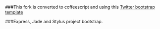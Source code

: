 ###This fork is converted to coffeescript and using this [Twitter bootstrap template](http://twitter.github.com/bootstrap/examples/container-app.html) 

###Express, Jade and Stylus project bootstrap.  


